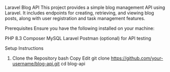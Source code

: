 Laravel Blog API
This project provides a simple blog management API using Laravel. It includes endpoints for creating, retrieving, and viewing blog posts, along with user registration and task management features.

Prerequisites
Ensure you have the following installed on your machine:

PHP 8.3
Composer
MySQL
Laravel
Postman (optional) for API testing

Setup Instructions
1. Clone the Repository
bash
Copy
Edit
git clone https://github.com/your-username/blog-api.git
cd blog-api


